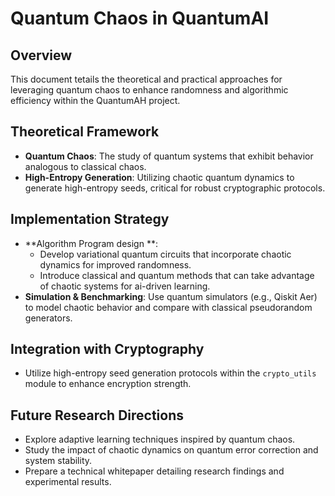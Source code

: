 # Quantum Chaos in QuantumAI 

## Overview
This document tetails the theoretical and practical approaches for leveraging quantum chaos to enhance randomness and algorithmic efficiency within the QuantumAH project.

## Theoretical Framework
- **Quantum Chaos**: The study of quantum systems that exhibit behavior analogous to classical chaos.
- **High-Entropy Generation**: Utilizing chaotic quantum dynamics to generate high-entropy seeds, critical for robust cryptographic protocols.

## Implementation Strategy
- **Algorithm Program design **:
  - Develop variational quantum circuits that incorporate chaotic dynamics for improved randomness.
  - Introduce classical and quantum methods that can take advantage of chaotic systems for ai-driven learning.
- **Simulation & Benchmarking**: Use quantum simulators (e.g., Qiskit Aer) to model chaotic behavior and compare with classical pseudorandom generators.

## Integration with Cryptography
- Utilize high-entropy seed generation protocols within the `crypto_utils` module to enhance encryption strength.

## Future Research Directions
- Explore adaptive learning techniques inspired by quantum chaos.
- Study the impact of chaotic dynamics on quantum error correction and system stability.
- Prepare a technical whitepaper detailing research findings and experimental results.
